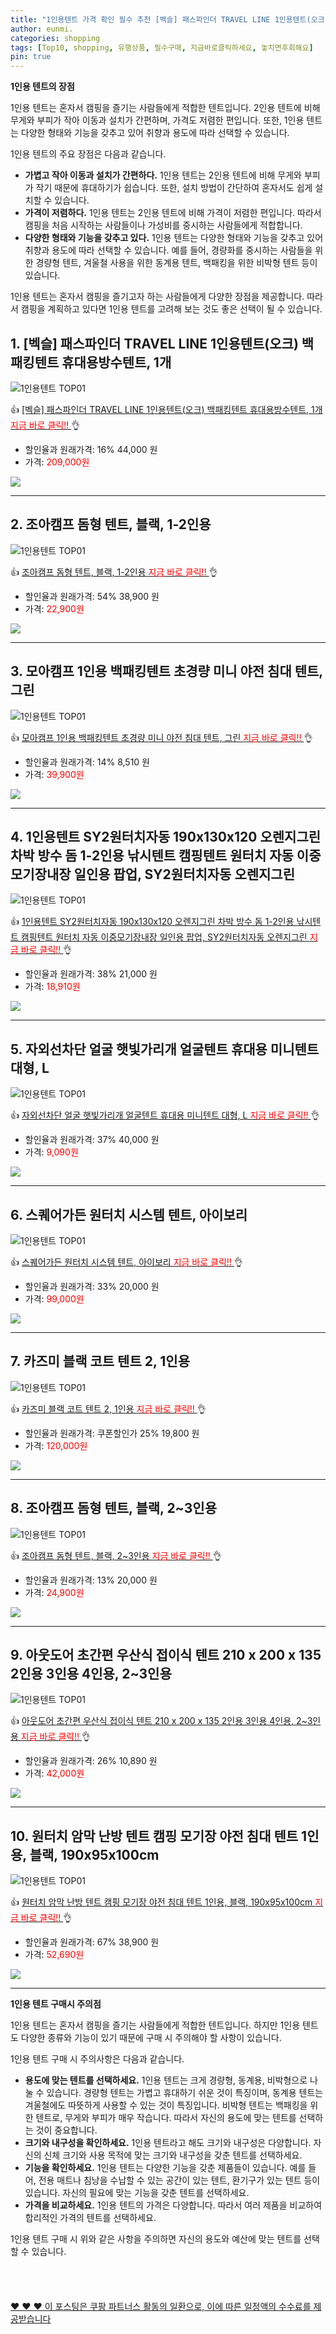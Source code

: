 ```yaml
---
title: "1인용텐트 가격 확인 필수 추천 [벡슬] 패스파인더 TRAVEL LINE 1인용텐트(오크) 백패킹텐트 휴대용방수텐트, 1개 비교 장점 구매가이드"
author: eunmi.
categories: shopping
tags: [Top10, shopping, 유행상품, 필수구매, 지금바로클릭하세요, 놓치면후회해요]
pin: true
---
```

**1인용 텐트의 장점**

1인용 텐트는 혼자서 캠핑을 즐기는 사람들에게 적합한 텐트입니다. 2인용 텐트에 비해 무게와 부피가 작아 이동과 설치가 간편하며, 가격도 저렴한 편입니다. 또한, 1인용 텐트는 다양한 형태와 기능을 갖추고 있어 취향과 용도에 따라 선택할 수 있습니다.

1인용 텐트의 주요 장점은 다음과 같습니다.

* **가볍고 작아 이동과 설치가 간편하다.** 1인용 텐트는 2인용 텐트에 비해 무게와 부피가 작기 때문에 휴대하기가 쉽습니다. 또한, 설치 방법이 간단하여 혼자서도 쉽게 설치할 수 있습니다.
* **가격이 저렴하다.** 1인용 텐트는 2인용 텐트에 비해 가격이 저렴한 편입니다. 따라서 캠핑을 처음 시작하는 사람들이나 가성비를 중시하는 사람들에게 적합합니다.
* **다양한 형태와 기능을 갖추고 있다.** 1인용 텐트는 다양한 형태와 기능을 갖추고 있어 취향과 용도에 따라 선택할 수 있습니다. 예를 들어, 경량화를 중시하는 사람들을 위한 경량형 텐트, 겨울철 사용을 위한 동계용 텐트, 백패킹을 위한 비박형 텐트 등이 있습니다.

1인용 텐트는 혼자서 캠핑을 즐기고자 하는 사람들에게 다양한 장점을 제공합니다. 따라서 캠핑을 계획하고 있다면 1인용 텐트를 고려해 보는 것도 좋은 선택이 될 수 있습니다.

   

## 1. [벡슬] 패스파인더 TRAVEL LINE 1인용텐트(오크) 백패킹텐트 휴대용방수텐트, 1개

![1인용텐트 TOP01](https://thumbnail7.coupangcdn.com/thumbnails/remote/230x230ex/image/vendor_inventory/7cfc/72c944cee035a5c937307daf984e6e69e3ec93f36025f8bcbb12aba61fde.jpg)


👍 [[벡슬] 패스파인더 TRAVEL LINE 1인용텐트(오크) 백패킹텐트 휴대용방수텐트, 1개 <font color=red> 지금 바로 클릭!! </font> ](https://link.coupang.com/re/AFFSDP?lptag=AF3617701&subid=GithubCoopas&pageKey=7634441341&traceid=V0-153&itemId=20269655522&vendorItemId=87356828068) 👌 


- 할인율과 원래가격: 16%  44,000   원
- 가격: <span style='color:red'>209,000원</span>

[![](/discount_price.png)](https://link.coupang.com/re/AFFSDP?lptag=AF3617701&subid=GithubCoopas&pageKey=7634441341&traceid=V0-153&itemId=20269655522&vendorItemId=87356828068)

---


   

## 2. 조아캠프 돔형 텐트, 블랙, 1-2인용

![1인용텐트 TOP01](https://thumbnail6.coupangcdn.com/thumbnails/remote/230x230ex/image/retail/images/3742947557834438-23603c2f-558b-40e3-84c2-3e56ee8bad59.jpg)


👍 [조아캠프 돔형 텐트, 블랙, 1-2인용 <font color=red> 지금 바로 클릭!! </font> ](https://link.coupang.com/re/AFFSDP?lptag=AF3617701&subid=GithubCoopas&pageKey=70423987&traceid=V0-153&itemId=384083651&vendorItemId=3932689821) 👌 


- 할인율과 원래가격: 54%  38,900   원
- 가격: <span style='color:red'>22,900원</span>

[![](/discount_price.png)](https://link.coupang.com/re/AFFSDP?lptag=AF3617701&subid=GithubCoopas&pageKey=70423987&traceid=V0-153&itemId=384083651&vendorItemId=3932689821)

---


   

## 3. 모아캠프 1인용 백패킹텐트 초경량 미니 야전 침대 텐트, 그린

![1인용텐트 TOP01](https://thumbnail10.coupangcdn.com/thumbnails/remote/230x230ex/image/vendor_inventory/41b3/78237c44bc68edc59414648bcb3ab31a46e5bdd6c41b59d400fc135ba43d.jpg)


👍 [모아캠프 1인용 백패킹텐트 초경량 미니 야전 침대 텐트, 그린 <font color=red> 지금 바로 클릭!! </font> ](https://link.coupang.com/re/AFFSDP?lptag=AF3617701&subid=GithubCoopas&pageKey=7589587029&traceid=V0-153&itemId=20052810610&vendorItemId=87148998818) 👌 


- 할인율과 원래가격: 14%  8,510   원
- 가격: <span style='color:red'>39,900원</span>

[![](/discount_price.png)](https://link.coupang.com/re/AFFSDP?lptag=AF3617701&subid=GithubCoopas&pageKey=7589587029&traceid=V0-153&itemId=20052810610&vendorItemId=87148998818)

---


   

## 4. 1인용텐트 SY2원터치자동 190x130x120 오렌지그린 차박 방수 돔 1-2인용 낚시텐트 캠핑텐트 원터치 자동 이중모기장내장 일인용 팝업, SY2원터치자동 오렌지그린

![1인용텐트 TOP01](https://thumbnail6.coupangcdn.com/thumbnails/remote/230x230ex/image/vendor_inventory/a9d9/eef37b579f2e11368a740e8565f748a09fce0c40fdcbd76a916178c6464d.jpg)


👍 [1인용텐트 SY2원터치자동 190x130x120 오렌지그린 차박 방수 돔 1-2인용 낚시텐트 캠핑텐트 원터치 자동 이중모기장내장 일인용 팝업, SY2원터치자동 오렌지그린 <font color=red> 지금 바로 클릭!! </font> ](https://link.coupang.com/re/AFFSDP?lptag=AF3617701&subid=GithubCoopas&pageKey=7615007226&traceid=V0-153&itemId=20176527005&vendorItemId=85596536743) 👌 


- 할인율과 원래가격: 38%  21,000   원
- 가격: <span style='color:red'>18,910원</span>

[![](/discount_price.png)](https://link.coupang.com/re/AFFSDP?lptag=AF3617701&subid=GithubCoopas&pageKey=7615007226&traceid=V0-153&itemId=20176527005&vendorItemId=85596536743)

---


   

## 5. 자외선차단 얼굴 햇빛가리개 얼굴텐트 휴대용 미니텐트 대형, L

![1인용텐트 TOP01](https://thumbnail9.coupangcdn.com/thumbnails/remote/230x230ex/image/vendor_inventory/fc6b/14148f56bb1fcdfd789da337931a8f91752b81230362e20ffc5e31d88704.jpg)


👍 [자외선차단 얼굴 햇빛가리개 얼굴텐트 휴대용 미니텐트 대형, L <font color=red> 지금 바로 클릭!! </font> ](https://link.coupang.com/re/AFFSDP?lptag=AF3617701&subid=GithubCoopas&pageKey=7286570352&traceid=V0-153&itemId=18614374864&vendorItemId=85924443439) 👌 


- 할인율과 원래가격: 37%  40,000   원
- 가격: <span style='color:red'>9,090원</span>

[![](/discount_price.png)](https://link.coupang.com/re/AFFSDP?lptag=AF3617701&subid=GithubCoopas&pageKey=7286570352&traceid=V0-153&itemId=18614374864&vendorItemId=85924443439)

---


   

## 6. 스퀘어가든 원터치 시스템 텐트, 아이보리

![1인용텐트 TOP01](https://thumbnail9.coupangcdn.com/thumbnails/remote/230x230ex/image/vendor_inventory/e684/eee8ad37a5859a38b415483bbfc70cb7a14653e3a23cbda9d3ca6f85bcd3.jpg)


👍 [스퀘어가든 원터치 시스템 텐트, 아이보리 <font color=red> 지금 바로 클릭!! </font> ](https://link.coupang.com/re/AFFSDP?lptag=AF3617701&subid=GithubCoopas&pageKey=7442643347&traceid=V0-153&itemId=19356852476&vendorItemId=86469938583) 👌 


- 할인율과 원래가격: 33%  20,000   원
- 가격: <span style='color:red'>99,000원</span>

[![](/discount_price.png)](https://link.coupang.com/re/AFFSDP?lptag=AF3617701&subid=GithubCoopas&pageKey=7442643347&traceid=V0-153&itemId=19356852476&vendorItemId=86469938583)

---


   

## 7. 카즈미 블랙 코트 텐트 2, 1인용

![1인용텐트 TOP01](https://thumbnail10.coupangcdn.com/thumbnails/remote/230x230ex/image/retail/images/2875739150786281-86f7b11c-c581-429b-81df-a00df721da35.jpg)


👍 [카즈미 블랙 코트 텐트 2, 1인용 <font color=red> 지금 바로 클릭!! </font> ](https://link.coupang.com/re/AFFSDP?lptag=AF3617701&subid=GithubCoopas&pageKey=6613221994&traceid=V0-153&itemId=15004285938&vendorItemId=82227116092) 👌 


- 할인율과 원래가격: 쿠폰할인가 25%  19,800   원
- 가격: <span style='color:red'>120,000원</span>

[![](/discount_price.png)](https://link.coupang.com/re/AFFSDP?lptag=AF3617701&subid=GithubCoopas&pageKey=6613221994&traceid=V0-153&itemId=15004285938&vendorItemId=82227116092)

---


   

## 8. 조아캠프 돔형 텐트, 블랙, 2~3인용

![1인용텐트 TOP01](https://thumbnail9.coupangcdn.com/thumbnails/remote/230x230ex/image/retail/images/2018/08/21/14/9/4d4fe759-c270-4494-8f91-d6afd84b0d0b.jpg)


👍 [조아캠프 돔형 텐트, 블랙, 2~3인용 <font color=red> 지금 바로 클릭!! </font> ](https://link.coupang.com/re/AFFSDP?lptag=AF3617701&subid=GithubCoopas&pageKey=70423987&traceid=V0-153&itemId=384083666&vendorItemId=3932689831) 👌 


- 할인율과 원래가격: 13%  20,000   원
- 가격: <span style='color:red'>24,900원</span>

[![](/discount_price.png)](https://link.coupang.com/re/AFFSDP?lptag=AF3617701&subid=GithubCoopas&pageKey=70423987&traceid=V0-153&itemId=384083666&vendorItemId=3932689831)

---


   

## 9. 아웃도어 초간편 우산식 접이식 텐트 210 x 200 x 135 2인용 3인용 4인용, 2~3인용

![1인용텐트 TOP01](https://thumbnail7.coupangcdn.com/thumbnails/remote/230x230ex/image/vendor_inventory/b630/d9c526cfb4ff42ba17872acb5f82a5d411f09a40064fcab47827cf9dea90.jpg)


👍 [아웃도어 초간편 우산식 접이식 텐트 210 x 200 x 135 2인용 3인용 4인용, 2~3인용 <font color=red> 지금 바로 클릭!! </font> ](https://link.coupang.com/re/AFFSDP?lptag=AF3617701&subid=GithubCoopas&pageKey=6429513888&traceid=V0-153&itemId=13869749897&vendorItemId=81119633524) 👌 


- 할인율과 원래가격: 26%  10,890   원
- 가격: <span style='color:red'>42,000원</span>

[![](/discount_price.png)](https://link.coupang.com/re/AFFSDP?lptag=AF3617701&subid=GithubCoopas&pageKey=6429513888&traceid=V0-153&itemId=13869749897&vendorItemId=81119633524)

---


   

## 10. 원터치 암막 난방 텐트 캠핑 모기장 야전 침대 텐트 1인용, 블랙, 190x95x100cm

![1인용텐트 TOP01](https://thumbnail8.coupangcdn.com/thumbnails/remote/230x230ex/image/vendor_inventory/7fe5/16fbbeb70e78f4351b5233a3eac469961d3dee35ddf7bce8c1e3720e4b06.jpg)


👍 [원터치 암막 난방 텐트 캠핑 모기장 야전 침대 텐트 1인용, 블랙, 190x95x100cm <font color=red> 지금 바로 클릭!! </font> ](https://link.coupang.com/re/AFFSDP?lptag=AF3617701&subid=GithubCoopas&pageKey=6650872826&traceid=V0-153&itemId=15239558855&vendorItemId=87260399634) 👌 


- 할인율과 원래가격: 67%  38,900   원
- 가격: <span style='color:red'>52,690원</span>

[![](/discount_price.png)](https://link.coupang.com/re/AFFSDP?lptag=AF3617701&subid=GithubCoopas&pageKey=6650872826&traceid=V0-153&itemId=15239558855&vendorItemId=87260399634)

---
**1인용 텐트 구매시 주의점**

1인용 텐트는 혼자서 캠핑을 즐기는 사람들에게 적합한 텐트입니다. 하지만 1인용 텐트도 다양한 종류와 기능이 있기 때문에 구매 시 주의해야 할 사항이 있습니다.

1인용 텐트 구매 시 주의사항은 다음과 같습니다.

* **용도에 맞는 텐트를 선택하세요.** 1인용 텐트는 크게 경량형, 동계용, 비박형으로 나눌 수 있습니다. 경량형 텐트는 가볍고 휴대하기 쉬운 것이 특징이며, 동계용 텐트는 겨울철에도 따뜻하게 사용할 수 있는 것이 특징입니다. 비박형 텐트는 백패킹을 위한 텐트로, 무게와 부피가 매우 작습니다. 따라서 자신의 용도에 맞는 텐트를 선택하는 것이 중요합니다.
* **크기와 내구성을 확인하세요.** 1인용 텐트라고 해도 크기와 내구성은 다양합니다. 자신의 신체 크기와 사용 목적에 맞는 크기와 내구성을 갖춘 텐트를 선택하세요.
* **기능을 확인하세요.** 1인용 텐트는 다양한 기능을 갖춘 제품들이 있습니다. 예를 들어, 전용 매트나 침낭을 수납할 수 있는 공간이 있는 텐트, 환기구가 있는 텐트 등이 있습니다. 자신의 필요에 맞는 기능을 갖춘 텐트를 선택하세요.
* **가격을 비교하세요.** 1인용 텐트의 가격은 다양합니다. 따라서 여러 제품을 비교하여 합리적인 가격의 텐트를 선택하세요.

1인용 텐트 구매 시 위와 같은 사항을 주의하면 자신의 용도와 예산에 맞는 텐트를 선택할 수 있습니다.<br><br><br><br><br> [ ❤ ❤ ❤ 이 포스팅은 쿠팡 파트너스 활동의 일환으로, 이에 따른 일정액의 수수료를 제공받습니다](https://link.coupang.com/a/bcEFyh)